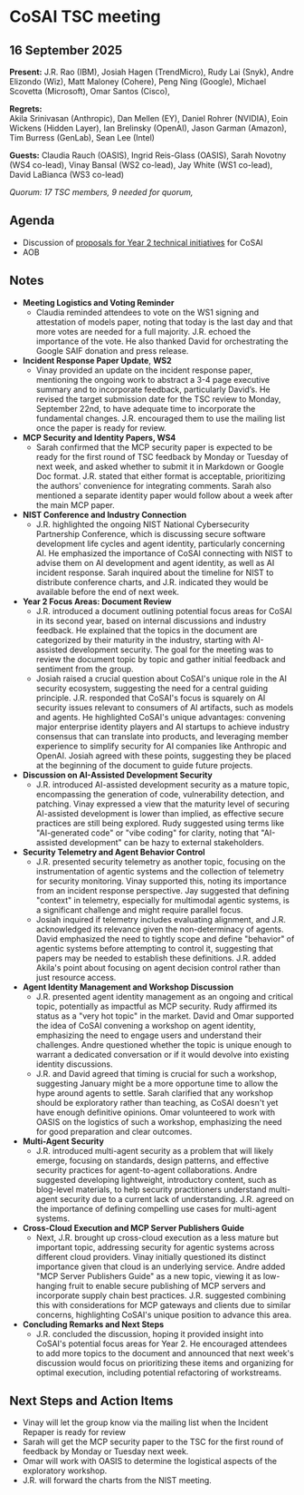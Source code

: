 # CoSAI TSC meeting

## 16 September 2025

**Present:**  J.R. Rao (IBM), Josiah Hagen (TrendMicro),  Rudy Lai (Snyk), Andre Elizondo (Wiz), Matt Maloney (Cohere), Peng Ning (Google), Michael Scovetta (Microsoft), Omar Santos (Cisco),

**Regrets:**  
Akila Srinivasan (Anthropic), Dan Mellen (EY), Daniel Rohrer (NVIDIA), Eoin Wickens (Hidden Layer), Ian Brelinsky (OpenAI), Jason Garman (Amazon), Tim Burress (GenLab), Sean Lee (Intel)

**Guests:** Claudia Rauch (OASIS), Ingrid Reis-Glass (OASIS), Sarah Novotny (WS4 co-lead), Vinay Bansal (WS2 co-lead), Jay White (WS1 co-lead), David LaBianca (WS3 co-lead)

*Quorum: 17 TSC members, 9 needed for quorum,* 

## Agenda

* Discussion of [proposals for Year 2 technical initiatives](https://docs.google.com/document/d/1pnuIQQM9WJ8a6mnP0yowsOf5KsYJa967nzT2dhquenw/edit?tab=t.0#heading=h.kw5uock0aoin) for CoSAI   
* AOB

## Notes

* **Meeting Logistics and Voting Reminder**   
  * Claudia reminded attendees to vote on the WS1 signing and attestation of models paper, noting that today is the last day and that more votes are needed for a full majority.  J.R. echoed the importance of the vote. He also thanked David for orchestrating the Google SAIF donation and press release.   
* **Incident Response Paper Update**, **WS2**  
  * Vinay provided an update on the incident response paper, mentioning the ongoing work to abstract a 3-4 page executive summary and to incorporate feedback, particularly David’s. He revised the target submission date for the TSC review to Monday, September 22nd, to have adequate time to incorporate the fundamental changes. J.R. encouraged them to use the mailing list once the paper is ready for review.  
* **MCP Security and Identity Papers, WS4**  
  * Sarah confirmed that the MCP security paper is expected to be ready for the first round of TSC feedback by Monday or Tuesday of next week, and asked whether to submit it in Markdown or Google Doc format. J.R. stated that either format is acceptable, prioritizing the authors' convenience for integrating comments. Sarah also mentioned a separate identity paper would follow about a week after the main MCP paper.  
* **NIST Conference and Industry Connection**  
  *  J.R. highlighted the ongoing NIST National Cybersecurity Partnership Conference, which is discussing secure software development life cycles and agent identity, particularly concerning AI. He emphasized the importance of CoSAI connecting with NIST to advise them on AI development and agent identity, as well as AI incident response. Sarah inquired about the timeline for NIST to distribute conference charts, and J.R. indicated they would be available before the end of next week.  
* **Year 2 Focus Areas: Document Review**   
  * J.R. introduced a document outlining potential focus areas for CoSAI in its second year, based on internal discussions and industry feedback. He explained that the topics in the document are categorized by their maturity in the industry, starting with AI-assisted development security. The goal for the meeting was to review the document topic by topic and gather initial feedback and sentiment from the group.  
  * Josiah raised a crucial question about CoSAI's unique role in the AI security ecosystem, suggesting the need for a central guiding principle. J.R. responded that CoSAI's focus is squarely on AI security issues relevant to consumers of AI artifacts, such as models and agents. He highlighted CoSAI's unique advantages: convening major enterprise identity players and AI startups to achieve industry consensus that can translate into products, and leveraging member experience to simplify security for AI companies like Anthropic and OpenAI. Josiah agreed with these points, suggesting they be placed at the beginning of the document to guide future projects.  
* **Discussion on AI-Assisted Development Security**   
  * J.R. introduced AI-assisted development security as a mature topic, encompassing the generation of code, vulnerability detection, and patching. Vinay expressed a view that the maturity level of securing AI-assisted development is lower than implied, as effective secure practices are still being explored. Rudy suggested using terms like "AI-generated code" or "vibe coding" for clarity, noting that "AI-assisted development" can be hazy to external stakeholders.  
* **Security Telemetry and Agent Behavior Control**  
  *  J.R. presented security telemetry as another topic, focusing on the instrumentation of agentic systems and the collection of telemetry for security monitoring. Vinay supported this, noting its importance from an incident response perspective. Jay suggested that defining "context" in telemetry, especially for multimodal agentic systems, is a significant challenge and might require parallel focus.  
  *  Josiah inquired if telemetry includes evaluating alignment, and J.R. acknowledged its relevance given the non-determinacy of agents. David emphasized the need to tightly scope and define "behavior" of agentic systems before attempting to control it, suggesting that papers may be needed to establish these definitions. J.R. added Akila's point about focusing on agent decision control rather than just resource access.  
* **Agent Identity Management and Workshop Discussion**  
  * J.R. presented agent identity management as an ongoing and critical topic, potentially as impactful as MCP security. Rudy affirmed its status as a "very hot topic" in the market. David and Omar supported the idea of CoSAI convening a workshop on agent identity, emphasizing the need to engage users and understand their challenges. Andre questioned whether the topic is unique enough to warrant a dedicated conversation or if it would devolve into existing identity discussions.   
  * J.R. and David agreed that timing is crucial for such a workshop, suggesting January might be a more opportune time to allow the hype around agents to settle. Sarah clarified that any workshop should be exploratory rather than teaching, as CoSAI doesn't yet have enough definitive opinions. Omar volunteered to work with OASIS on the logistics of such a workshop, emphasizing the need for good preparation and clear outcomes.  
* **Multi-Agent Security**   
  * J.R. introduced multi-agent security as a problem that will likely emerge, focusing on standards, design patterns, and effective security practices for agent-to-agent collaborations. Andre suggested developing lightweight, introductory content, such as blog-level materials, to help security practitioners understand multi-agent security due to a current lack of understanding.  J.R. agreed on the importance of defining compelling use cases for multi-agent systems.  
* **Cross-Cloud Execution and MCP Server Publishers Guide**   
  * Next, J.R. brought up cross-cloud execution as a less mature but important topic, addressing security for agentic systems across different cloud providers. Vinay initially questioned its distinct importance given that cloud is an underlying service. Andre added "MCP Server Publishers Guide" as a new topic, viewing it as low-hanging fruit to enable secure publishing of MCP servers and incorporate supply chain best practices. J.R. suggested combining this with considerations for MCP gateways and clients due to similar concerns, highlighting CoSAI's unique position to advance this area.  
* **Concluding Remarks and Next Steps**   
  * J.R. concluded the discussion, hoping it provided insight into CoSAI's potential focus areas for Year 2\. He encouraged attendees to add more topics to the document and announced that next week's discussion would focus on prioritizing these items and organizing for optimal execution, including potential refactoring of workstreams.

## Next Steps and Action Items

* Vinay will let the group know via the mailing list when the Incident Repaper is ready for review  
* Sarah will get the MCP security paper to the TSC for the first round of feedback by Monday or Tuesday next week.  
* Omar will work with OASIS to determine the logistical aspects of the exploratory workshop.  
* J.R. will forward the charts from the NIST meeting.

